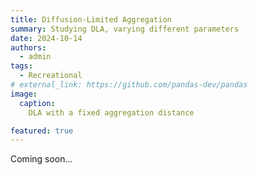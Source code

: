 ```yaml
---
title: Diffusion-Limited Aggregation
summary: Studying DLA, varying different parameters
date: 2024-10-14
authors:
  - admin
tags:
  - Recreational
# external_link: https://github.com/pandas-dev/pandas
image:
  caption:
    DLA with a fixed aggregation distance

featured: true
---
```



Coming soon...